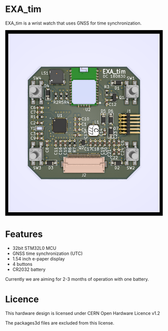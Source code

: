# EXA_tim

EXA_tim is a wrist watch that uses GNSS for time synchronization.

![EXA_tim PCB front](images/PCB-front.png?raw=true)

# Features

 - 32bit STM32L0 MCU
 - GNSS time synchronization (UTC)
 - 1.54 inch e-paper display
 - 4 buttons
 - CR2032 battery

 Currently we are aiming for 2-3 months of operation with one battery.

 # Licence

 This hardware design is licensed under CERN Open Hardware Licence v1.2

 The packages3d files are excluded from this license.